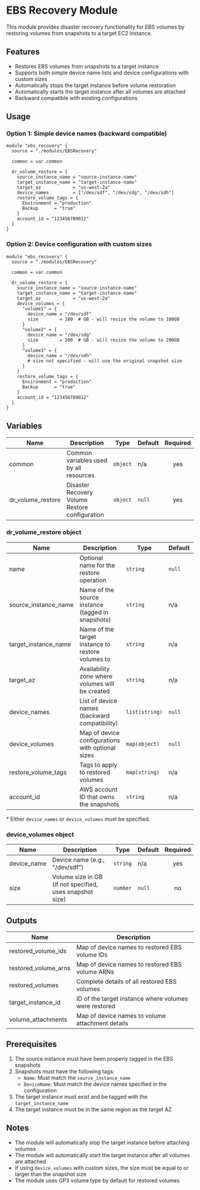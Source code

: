 # EBS Recovery Module

This module provides disaster recovery functionality for EBS volumes by restoring volumes from snapshots to a target EC2 instance.

## Features

- Restores EBS volumes from snapshots to a target instance
- Supports both simple device name lists and device configurations with custom sizes
- Automatically stops the target instance before volume restoration
- Automatically starts the target instance after all volumes are attached
- Backward compatible with existing configurations

## Usage

### Option 1: Simple device names (backward compatible)

```hcl
module "ebs_recovery" {
  source = "./modules/EBSRecovery"

  common = var.common

  dr_volume_restore = {
    source_instance_name = "source-instance-name"
    target_instance_name = "target-instance-name"
    target_az            = "us-west-2a"
    device_names         = ["/dev/sdf", "/dev/sdg", "/dev/sdh"]
    restore_volume_tags = {
      Environment = "production"
      Backup      = "true"
    }
    account_id = "123456789012"
  }
}
```

### Option 2: Device configuration with custom sizes

```hcl
module "ebs_recovery" {
  source = "./modules/EBSRecovery"

  common = var.common

  dr_volume_restore = {
    source_instance_name = "source-instance-name"
    target_instance_name = "target-instance-name"
    target_az            = "us-west-2a"
    device_volumes = {
      "volume1" = {
        device_name = "/dev/sdf"
        size        = 100  # GB - will resize the volume to 100GB
      }
      "volume2" = {
        device_name = "/dev/sdg"
        size        = 200  # GB - will resize the volume to 200GB
      }
      "volume3" = {
        device_name = "/dev/sdh"
        # size not specified - will use the original snapshot size
      }
    }
    restore_volume_tags = {
      Environment = "production"
      Backup      = "true"
    }
    account_id = "123456789012"
  }
}
```

## Variables

| Name | Description | Type | Default | Required |
|------|-------------|------|---------|:--------:|
| common | Common variables used by all resources | `object` | n/a | yes |
| dr_volume_restore | Disaster Recovery Volume Restore configuration | `object` | `null` | yes |

### dr_volume_restore object

| Name | Description | Type | Default | Required |
|------|-------------|------|---------|:--------:|
| name | Optional name for the restore operation | `string` | `null` | no |
| source_instance_name | Name of the source instance (tagged in snapshots) | `string` | n/a | yes |
| target_instance_name | Name of the target instance to restore volumes to | `string` | n/a | yes |
| target_az | Availability zone where volumes will be created | `string` | n/a | yes |
| device_names | List of device names (backward compatibility) | `list(string)` | `null` | no* |
| device_volumes | Map of device configurations with optional sizes | `map(object)` | `null` | no* |
| restore_volume_tags | Tags to apply to restored volumes | `map(string)` | n/a | yes |
| account_id | AWS account ID that owns the snapshots | `string` | n/a | yes |

\* Either `device_names` or `device_volumes` must be specified.

### device_volumes object

| Name | Description | Type | Default | Required |
|------|-------------|------|---------|:--------:|
| device_name | Device name (e.g., "/dev/sdf") | `string` | n/a | yes |
| size | Volume size in GB (if not specified, uses snapshot size) | `number` | `null` | no |

## Outputs

| Name | Description |
|------|-------------|
| restored_volume_ids | Map of device names to restored EBS volume IDs |
| restored_volume_arns | Map of device names to restored EBS volume ARNs |
| restored_volumes | Complete details of all restored EBS volumes |
| target_instance_id | ID of the target instance where volumes were restored |
| volume_attachments | Map of device names to volume attachment details |

## Prerequisites

1. The source instance must have been properly tagged in the EBS snapshots
2. Snapshots must have the following tags:
   - `Name`: Must match the `source_instance_name`
   - `DeviceName`: Must match the device names specified in the configuration
3. The target instance must exist and be tagged with the `target_instance_name`
4. The target instance must be in the same region as the target AZ

## Notes

- The module will automatically stop the target instance before attaching volumes
- The module will automatically start the target instance after all volumes are attached
- If using `device_volumes` with custom sizes, the size must be equal to or larger than the snapshot size
- The module uses GP3 volume type by default for restored volumes